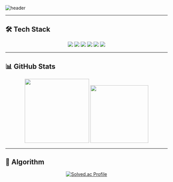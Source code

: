 <!-- 헤더 -->
![header](https://capsule-render.vercel.app/api?type=waving&color=auto&height=300&section=header&text=tomchaccom&fontSize=90&animation=fadeIn&fontAlignY=38&desc=Welcome%20to%20my%20GitHub%20Profile!&descAlignY=51&descAlign=62)

---

## 🛠️ Tech Stack
<p align="center">
  <img src="https://img.shields.io/badge/java-%23007396.svg?&style=for-the-badge&logo=java&logoColor=white" />
  <img src="https://img.shields.io/badge/python-%233776AB.svg?&style=for-the-badge&logo=python&logoColor=white" />
  <img src="https://img.shields.io/badge/spring-%236DB33F.svg?&style=for-the-badge&logo=spring&logoColor=white" />
  <img src="https://img.shields.io/badge/Spring Boot-%236DB33F.svg?&style=for-the-badge&logo=springboot&logoColor=white" />
  <img src="https://img.shields.io/badge/LangChain-%231C3C3C.svg?&style=for-the-badge&logo=langchain&logoColor=white" />
  <img src="https://img.shields.io/badge/LangGraph-%231C3C3C.svg?&style=for-the-badge&logo=langchain&logoColor=white" />
</p>

---

## 📊 GitHub Stats
<p align="center">
  <img src="https://github-readme-stats.vercel.app/api?username=tomchaccom&show_icons=true&theme=radical&show=reviews,prs_merged,prs_merged_percentage" height="200em"/>
  <img src="https://github-readme-stats.vercel.app/api/top-langs/?username=tomchaccom&layout=compact&theme=radical" height="180em"/>
</p>

---

## 🎯 Algorithm
<p align="center">
  <a href="https://solved.ac/tomchaccom">
    <img src="http://mazassumnida.wtf/api/v2/generate_badge?boj=tomchaccom" alt="Solved.ac Profile"/>
  </a>
</p>
